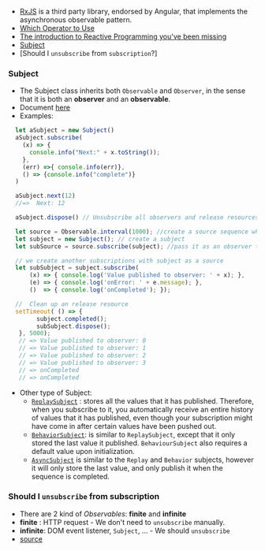 * [RxJS](https://github.com/Reactive-Extensions/RxJS) is a third party library, endorsed by Angular, that implements the asynchronous observable pattern.
* [Which Operator to Use](https://github.com/Reactive-Extensions/RxJS/blob/master/doc/gettingstarted/which-static.md)
* [The introduction to Reactive Programming you've been missing](https://gist.github.com/staltz/868e7e9bc2a7b8c1f754)
* [Subject](#subject)
* [Should I `unsubscribe` from `subscription`?]



### Subject
- The Subject class inherits both `Observable` and `Observer`, in the sense that it is both an __observer__ and an __observable__.
- Document [here](https://github.com/Reactive-Extensions/RxJS/blob/master/doc/gettingstarted/subjects.md)
- Examples:
```Javascript
  let aSubject = new Subject()  
  aSubject.subscribe(
    (x) => {
      console.info("Next:" + x.toString());
    },
    (err) =>{ console.info(err)},    
    () => {console.info("complete")}
  )

  aSubject.next(12)
  //=>  Next: 12

  aSubject.dispose() // Unsubscribe all observers and release resources.

  let source = Observable.interval(1000); //create a source sequence which produces an integer every 1 second
  let subject = new Subject(); // create a subject
  let subSource = source.subscribe(subject); //pass it as an observer to the source so that it will receive all the values pushed out by this source sequence

  // we create another subscriptions with subject as a source
  let subSubject = subject.subscribe(
      (x) => { console.log('Value published to observer: ' + x); },
      (e) => { console.log('onError: ' + e.message); },
      ()  => { console.log('onCompleted'); });

  //  Clean up an release resource
  setTimeout( () => {        
        subject.completed();
        subSubject.dispose();        
   }, 5000);      
   // => Value published to observer: 0   
   // => Value published to observer: 1   
   // => Value published to observer: 2   
   // => Value published to observer: 3   
   // => onCompleted
   // => onCompleted
  ```
  - Other type of Subject:
    + [`ReplaySubject`](https://github.com/Reactive-Extensions/RxJS/blob/master/doc/api/subjects/replaysubject.md) : stores all the values that it has published. Therefore, when you subscribe to it, you automatically receive an entire history of values that it has published, even though your subscription might have come in after certain values have been pushed out.
    + [`BehaviorSubject`](https://github.com/Reactive-Extensions/RxJS/blob/master/doc/api/subjects/behaviorsubject.md): is similar to `ReplaySubject`, except that it only stored the last value it published. `BehaviourSubject` also requires a default value upon initialization.
    +  [`AsyncSubject`](https://github.com/Reactive-Extensions/RxJS/blob/master/doc/api/subjects/asyncsubject.md) is similar to the `Replay` and `Behavior` subjects, however it will only store the last value, and only publish it when the sequence is completed.

### Should I `unsubscribe` from subscription
- There are 2 kind of _Observables_: __finite__ and __infinite__
- __finite__ : HTTP request - We don't need to `unsubscribe` manually.
- __infinite__: DOM event listener, `Subject`, ... - We should `unsubscribe`
- [source](http://stackoverflow.com/questions/38008334/angular2-rxjs-when-should-i-unsubscribe-from-subscription)
